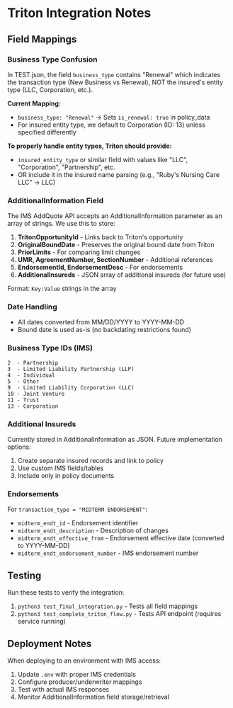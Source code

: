 # Triton Integration Notes

## Field Mappings

### Business Type Confusion
In TEST.json, the field `business_type` contains "Renewal" which indicates the transaction type (New Business vs Renewal), NOT the insured's entity type (LLC, Corporation, etc.).

**Current Mapping:**
- `business_type: "Renewal"` → Sets `is_renewal: true` in policy_data
- For insured entity type, we default to Corporation (ID: 13) unless specified differently

**To properly handle entity types, Triton should provide:**
- `insured_entity_type` or similar field with values like "LLC", "Corporation", "Partnership", etc.
- OR include it in the insured name parsing (e.g., "Ruby's Nursing Care LLC" → LLC)

### AdditionalInformation Field
The IMS AddQuote API accepts an AdditionalInformation parameter as an array of strings. We use this to store:

1. **TritonOpportunityId** - Links back to Triton's opportunity
2. **OriginalBoundDate** - Preserves the original bound date from Triton
3. **PriorLimits** - For comparing limit changes
4. **UMR, AgreementNumber, SectionNumber** - Additional references
5. **EndorsementId, EndorsementDesc** - For endorsements
6. **AdditionalInsureds** - JSON array of additional insureds (for future use)

Format: `Key:Value` strings in the array

### Date Handling
- All dates converted from MM/DD/YYYY to YYYY-MM-DD
- Bound date is used as-is (no backdating restrictions found)

### Business Type IDs (IMS)
```
2  - Partnership
3  - Limited Liability Partnership (LLP)
4  - Individual
5  - Other
9  - Limited Liability Corporation (LLC)
10 - Joint Venture
11 - Trust
13 - Corporation
```

### Additional Insureds
Currently stored in AdditionalInformation as JSON. Future implementation options:
1. Create separate insured records and link to policy
2. Use custom IMS fields/tables
3. Include only in policy documents

### Endorsements
For `transaction_type = "MIDTERM ENDORSEMENT"`:
- `midterm_endt_id` - Endorsement identifier
- `midterm_endt_description` - Description of changes
- `midterm_endt_effective_from` - Endorsement effective date (converted to YYYY-MM-DD)
- `midterm_endt_endorsement_number` - IMS endorsement number

## Testing

Run these tests to verify the integration:
1. `python3 test_final_integration.py` - Tests all field mappings
2. `python3 test_complete_triton_flow.py` - Tests API endpoint (requires service running)

## Deployment Notes

When deploying to an environment with IMS access:
1. Update `.env` with proper IMS credentials
2. Configure producer/underwriter mappings
3. Test with actual IMS responses
4. Monitor AdditionalInformation field storage/retrieval